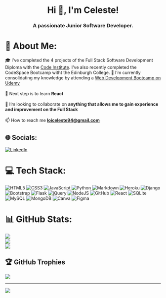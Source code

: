 <h1 align="center">Hi 👋, I'm Celeste!</h1>
<h3 align="center">A passionate Junior Software Developer.</h3>

# 💫 About Me:
🎓 I've completed the 4 projects of the Full Stack Software Development Diploma with the [Code Institute](https://codeinstitute.net/). I've also recently completed the CodeSpace Bootcamp witht the Edinburgh College.
🔭 I’m currently consolidating my knowledge by attending a [Web Development Bootcamp on Udemy](https://www.udemy.com/course/the-complete-web-development-bootcamp/)<br><br>
🌱 Next step is to learn **React**<br><br>👯 I’m looking to collaborate on **anything that allows me to gain experience and improvement on the Full Stack**<br><br>📫 How to reach me **loiceleste94@gmail.com**


## 🌐 Socials:
[![LinkedIn](https://img.shields.io/badge/LinkedIn-%230077B5.svg?logo=linkedin&logoColor=white)](https://linkedin.com/in/https://www.linkedin.com/in/celeste-loi-73870a254/) 

# 💻 Tech Stack:
![HTML5](https://img.shields.io/badge/html5-%23E34F26.svg?style=for-the-badge&logo=html5&logoColor=white) ![CSS3](https://img.shields.io/badge/css3-%231572B6.svg?style=for-the-badge&logo=css3&logoColor=white) ![JavaScript](https://img.shields.io/badge/javascript-%23323330.svg?style=for-the-badge&logo=javascript&logoColor=%23F7DF1E) ![Python](https://img.shields.io/badge/python-3670A0?style=for-the-badge&logo=python&logoColor=ffdd54) ![Markdown](https://img.shields.io/badge/markdown-%23000000.svg?style=for-the-badge&logo=markdown&logoColor=white) ![Heroku](https://img.shields.io/badge/heroku-%23430098.svg?style=for-the-badge&logo=heroku&logoColor=white) ![Django](https://img.shields.io/badge/django-%23092E20.svg?style=for-the-badge&logo=django&logoColor=white) ![Bootstrap](https://img.shields.io/badge/bootstrap-%23563D7C.svg?style=for-the-badge&logo=bootstrap&logoColor=white) ![Flask](https://img.shields.io/badge/flask-%23000.svg?style=for-the-badge&logo=flask&logoColor=white) ![jQuery](https://img.shields.io/badge/jquery-%230769AD.svg?style=for-the-badge&logo=jquery&logoColor=white) ![NodeJS](https://img.shields.io/badge/node.js-6DA55F?style=for-the-badge&logo=node.js&logoColor=white) ![GitHub](https://img.shields.io/badge/GitHub-%23121011.svg?style=for-the-badge&logo=github&logoColor=white) ![React](https://img.shields.io/badge/react-%2320232a.svg?style=for-the-badge&logo=react&logoColor=%2361DAFB) ![SQLite](https://img.shields.io/badge/sqlite-%2307405e.svg?style=for-the-badge&logo=sqlite&logoColor=white) ![MySQL](https://img.shields.io/badge/mysql-%2300f.svg?style=for-the-badge&logo=mysql&logoColor=white) ![MongoDB](https://img.shields.io/badge/MongoDB-%234ea94b.svg?style=for-the-badge&logo=mongodb&logoColor=white) ![Canva](https://img.shields.io/badge/Canva-%2300C4CC.svg?style=for-the-badge&logo=Canva&logoColor=white) 	![Figma](https://img.shields.io/badge/figma-%23F24E1E.svg?style=for-the-badge&logo=figma&logoColor=white)
# 📊 GitHub Stats:
![](https://github-readme-stats.vercel.app/api?username=lestece&theme=maroongold&hide_border=false&include_all_commits=true&count_private=true)<br/>
![](https://github-readme-streak-stats.herokuapp.com/?user=lestece&theme=maroongold&hide_border=false)<br/>
![](https://github-readme-stats.vercel.app/api/top-langs/?username=lestece&theme=maroongold&hide_border=false&include_all_commits=true&count_private=true&layout=compact)

## 🏆 GitHub Trophies
![](https://github-profile-trophy.vercel.app/?username=lestece&theme=juicyfresh&no-frame=false&no-bg=false&margin-w=4)

---
[![](https://visitcount.itsvg.in/api?id=lestece&icon=1&color=2)](https://visitcount.itsvg.in)

<!-- Proudly created with GPRM ( https://gprm.itsvg.in ) -->
